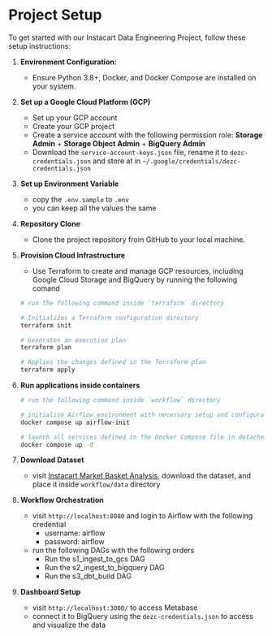 # Project Setup

To get started with our Instacart Data Engineering Project, follow these setup instructions:

1. **Environment Configuration:**

   - Ensure Python 3.8+, Docker, and Docker Compose are installed on your system.
  
2. **Set up a Google Cloud Platform (GCP)** 

	- Set up your GCP account
	- Create your GCP project
	- Create a service account with the following permission role: **Storage Admin** + **Storage Object Admin** + **BigQuery Admin**
	- Download the `service-account-keys.json` file, rename it to `dezc-credentials.json` and store at in `~/.google/credentials/dezc-credentials.json`

3. **Set up Environment Variable**

	- copy the `.env.sample` to `.env`
	- you can keep all the values the same

4. **Repository Clone**

   - Clone the project repository from GitHub to your local machine.

5. **Provision Cloud Infrastructure**

   - Use Terraform to create and manage GCP resources, including Google Cloud Storage and BigQuery by running the following comand
	```sh
	# run the following command inside `terraform` directory

	# Initializes a Terraform configuration directory
	terraform init
	
	# Generates an execution plan
	terraform plan

	# Applies the changes defined in the Terraform plan
	terraform apply
	```

6. **Run applications inside containers**

	```sh
	# run the following command inside `workflow` directory

	# initialize Airflow environment with necessary setup and configurations.
	docker compose up airflow-init

	# launch all services defined in the Docker Compose file in detached mode for background running.
	docker compose up -d
	```

7. **Download Dataset**
	- visit [Instacart Market Basket Analysis](
https://www.kaggle.com/c/instacart-market-basket-analysis), download the dataset, and place it inside `workflow/data` directory

1. **Workflow Orchestration**
	- visit `http://localhost:8080` and login to Airflow with the following credential
    	- username: airflow
		- password: airflow
	- run the following DAGs with the following orders
    	- Run the s1_ingest_to_gcs DAG
    	- Run the s2_ingest_to_bigquery DAG
		- Run the s3_dbt_build DAG

2. **Dashboard Setup**
	- visit `http://localhost:3000/` to access Metabase
	- connect it to BigQuery using the `dezc-credentials.json` to access and visualize the data
	


